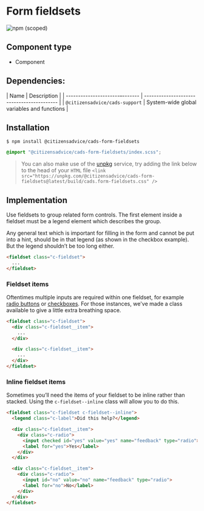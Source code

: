 # Form fieldsets

![npm (scoped)](https://img.shields.io/npm/v/@citizensadvice/cads-form-fieldsets.svg)

## Component type

- Component

## Dependencies:

| Name | Description |
| ----------------------–------- | ------------------------------------------ |
| `@citizensadvice/cads-support` | System-wide global variables and functions |

## Installation

```
$ npm install @citizensadvice/cads-form-fieldsets
```

```scss
@import "@citizensadvice/cads-form-fieldsets/index.scss";
```

> You can also make use of the [unpkg](https://unpkg.com) service, try adding the link below to the head of your `HTML` file
> `<link src="https://unpkg.com/@citizensadvice/cads-form-fieldsets@latest/build/cads.form-fieldsets.css" />`

## Implementation

Use fieldsets to group related form controls. The first element inside a fieldset must be a legend element which describes the group.

Any general text which is important for filling in the form and cannot be put into a hint, should be in that legend (as shown in the checkbox example). But the legend shouldn’t be too long either.

<!-- prettier-ignore-start -->
```html
<fieldset class="c-fieldset">
  ...
</fieldset>
```
<!-- prettier-ignore-end -->

### Fieldset items

Oftentimes multiple inputs are required within one fieldset, for example [radio buttons]() or [checkboxes](). For those instances, we've made a class available to give a little extra breathing space.

<!-- prettier-ignore-start -->
```html
<fieldset class="c-fieldset">
  <div class="c-fieldset__item">
    ...
  </div>

  <div class="c-fieldset__item">
    ...
  </div>
</fieldset>
```
<!-- prettier-ignore-end -->

### Inline fieldset items

Sometimes you’ll need the items of your fieldset to be inline rather than stacked. Using the `c-fieldset--inline` class will allow you to do this.

<!-- prettier-ignore-start -->
```html
<fieldset class="c-fieldset c-fieldset--inline">
  <legend class="c-label">Did this help?</legend>

  <div class="c-fieldset__item">
    <div class="c-radio">
      <input checked id="yes" value="yes" name="feedback" type="radio">
      <label for="yes">Yes</label>
    </div>
  </div>

  <div class="c-fieldset__item">
    <div class="c-radio">
      <input id="no" value="no" name="feedback" type="radio">
      <label for="no">No</label>
    </div>
  </div>
</fieldset>
```
<!-- prettier-ignore-end -->
